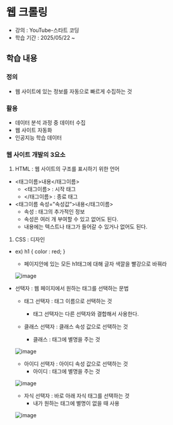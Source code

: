 # 웹 크롤링 

- 강의 : YouTube-스타트 코딩
- 학습 기간 : 2025/05/22 ~ 

##  학습 내용 

### 정의
- 웹 사이트에 있는 정보를 자동으로 빠르게 수집하는 것 

### 활용 
- 데이터 분석 과정 중 데이터 수집
- 웹 사이트 자동화
- 인공지능 학습 데이터

### 웹 사이트 개발의 3요소

1. HTML : 웹 사이트의 구조를 표시하기 위한 언어 
- <태그이름>내용</태그이름>
    - <태그이름> : 시작 태그
    - </태그이름> : 종료 태그
- <태그이름 속성=”속성값”>내용</태그이름>
    - 속성 : 태그의 추가적인 정보
    - 속성은 여러 개 부여할 수 있고 없어도 된다.
    - 내용에는 텍스트나 태그가 들어갈 수 있거나 없어도 된다.

1. CSS : 디자인
- ex) h1 { color : red; }
    - 페이지안에 있는 모든 h1태그에 대해 글자 색깔을 빨강으로 바꿔라
  
    ![image](https://github.com/user-attachments/assets/5a7aa55c-4c01-4a9a-82cc-75d32f0d2964)
    
- 선택자 : 웹 페이지에서 원하는 태그를 선택하는 문법
    - 태그 선택자 : 태그 이름으로 선택하는 것
        - 태그 선택자는 다른 선택자와  결합해서 사용한다.
        
    - 클래스 선택자 : 클래스 속성 값으로 선택하는 것
        - 클래스 : 태그에 별명을 주는 것
        
   ![image](https://github.com/user-attachments/assets/50504fcc-49ac-4f8c-8c8d-2632d94c2c29)
        
    - 아이디 선택자 : 아이디 속성 값으로 선택하는 것
        - 아이디 : 태그에 별명을 주는 것
        
   ![image](https://github.com/user-attachments/assets/5ca30e3e-f709-4960-b9bb-e54e5b921131)
        
    - 자식 선택자 : 바로 아래 자식 태그를 선택하는 것
        - 내가 원하는 태그에 별명이 없을 때 사용
        
  ![image](https://github.com/user-attachments/assets/f6560058-1257-42eb-b023-da476a67a515)
